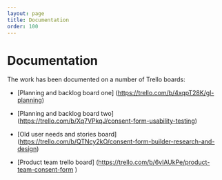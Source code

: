 ```yaml
---
layout: page
title: Documentation
order: 100
---
```



# Documentation

The work has been documented on a number of Trello boards:

- [Planning and backlog board one] 
(https://trello.com/b/4xqpT28K/gl-planning)

- [Planning and backlog board two] (https://trello.com/b/Xq7VPkqJ/consent-form-usability-testing)

- [Old user needs and stories board]
(https://trello.com/b/QTNcy2kO/consent-form-builder-research-and-design)

- [Product team trello board]
(https://trello.com/b/6vlAUkPe/product-team-consent-form )


